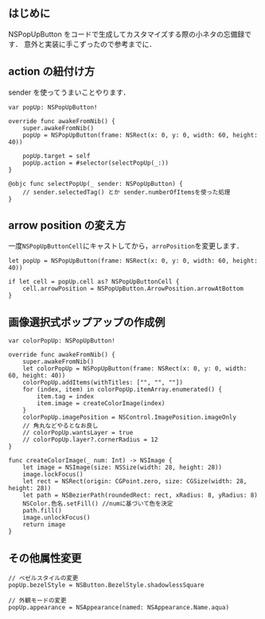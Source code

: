 <!-- title:Swift：NSPopUpButtonに関する小ネタ -->

## はじめに

NSPopUpButton をコードで生成してカスタマイズする際の小ネタの忘備録です．
意外と実装に手こずったので参考までに．

## action の紐付け方

sender を使ってうまいことやります．

```swift:
var popUp: NSPopUpButton!

override func awakeFromNib() {
    super.awakeFromNib()
    popUp = NSPopUpButton(frame: NSRect(x: 0, y: 0, width: 60, height: 40))

    popUp.target = self
    popUp.action = #selector(selectPopUp(_:))
}

@objc func selectPopUp(_ sender: NSPopUpButton) {
    // sender.selectedTag() とか sender.numberOfItemsを使った処理
}
```

## arrow position の変え方

一度`NSPopUpButtonCell`にキャストしてから，`arroPosition`を変更します．

```swift:
let popUp = NSPopUpButton(frame: NSRect(x: 0, y: 0, width: 60, height: 40))

if let cell = popUp.cell as? NSPopUpButtonCell {
    cell.arrowPosition = NSPopUpButton.ArrowPosition.arrowAtBottom
}
```

## 画像選択式ポップアップの作成例

```swift:例：色選択ポップアップ
var colorPopUp: NSPopUpButton!

override func awakeFromNib() {
    super.awakeFromNib()
    let colorPopUp = NSPopUpButton(frame: NSRect(x: 0, y: 0, width: 60, height: 40))
    colorPopUp.addItems(withTitles: ["", "", ""])
    for (index, item) in colorPopUp.itemArray.enumerated() {
        item.tag = index
        item.image = createColorImage(index)
    }
    colorPopUp.imagePosition = NSControl.ImagePosition.imageOnly
    // 角丸などやるとなお良し
    // colorPopUp.wantsLayer = true
    // colorPopUp.layer?.cornerRadius = 12
}

func createColorImage(_ num: Int) -> NSImage {
    let image = NSImage(size: NSSize(width: 28, height: 28))
    image.lockFocus()
    let rect = NSRect(origin: CGPoint.zero, size: CGSize(width: 28, height: 28))
    let path = NSBezierPath(roundedRect: rect, xRadius: 8, yRadius: 8)
    NSColor.色名.setFill() //numに基づいて色を決定
    path.fill()
    image.unlockFocus()
    return image
}
```

## その他属性変更

```swift:
// ベゼルスタイルの変更
popUp.bezelStyle = NSButton.BezelStyle.shadowlessSquare

// 外観モードの変更
popUp.appearance = NSAppearance(named: NSAppearance.Name.aqua)
```
